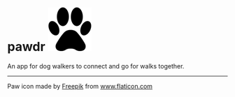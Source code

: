 # pawdr ![Paw](dog-paw.png "Paw")

An app for dog walkers to connect and go for walks together.

---

Paw icon made by <a href="https://www.flaticon.com/authors/freepik" title="Freepik">Freepik</a> from <a href="https://www.flaticon.com/" title="Flaticon"> www.flaticon.com</a>
